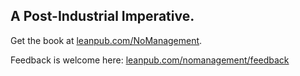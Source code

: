 ## A Post-Industrial Imperative.

Get the book at [leanpub.com/NoManagement](http://leanpub.com/NoManagement).

Feedback is welcome here: [leanpub.com/nomanagement/feedback](http://leanpub.com/nomanagement/feedback)